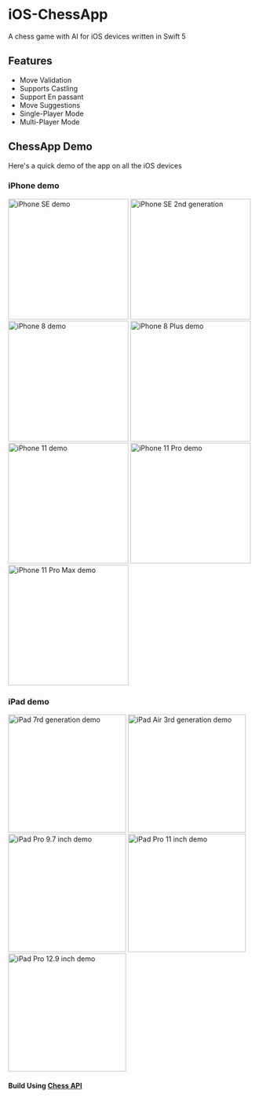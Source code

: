 # iOS-ChessApp

A chess game with AI for iOS devices written in Swift 5

## Features

*   Move Validation
*   Supports Castling
*   Support En passant
*   Move Suggestions
*   Single-Player Mode
*   Multi-Player Mode

## ChessApp Demo

Here's a quick demo of the app on all the iOS devices

### iPhone demo
<img src="ChessApp-Demo/iPhone_SE.gif" alt="iPhone SE demo" title="iPhone SE" height="245"/>       <img src="ChessApp-Demo/iPhone_SE_2nd_generation.gif" alt="iPhone SE 2nd generation" title="iPhone SE 2nd generation demo" height="245"/>       <img src="ChessApp-Demo/iPhone_8.gif" alt="iPhone 8 demo" title="iPhone 8" height="245"/>       <img src="ChessApp-Demo/iPhone_8_Plus.gif" alt="iPhone 8 Plus demo" title="iPhone 8 Plus" height="245"/>       <img src="ChessApp-Demo/iPhone_11.gif" alt="iPhone 11 demo" title="iPhone 11" height="245"/>       <img src="ChessApp-Demo/iPhone_11_Pro.gif" alt="iPhone 11 Pro demo" title="iPhone 11 Pro" height="245"/>       <img src="ChessApp-Demo/iPhone_11_Pro_Max.gif" alt="iPhone 11 Pro Max demo" title="iPhone 11 Pro Max" height="245"/>

### iPad demo
<img src="ChessApp-Demo/iPad_7rd_generation.gif" alt="iPad 7rd generation demo" title="iPad 7th generation" height="240"/>     <img src="ChessApp-Demo/iPad_Air_3rd_generation.gif" alt="iPad Air 3rd generation demo" title="iPad Air 3rd generation" height="240"/>     <img src="ChessApp-Demo/iPad_Pro_9.7_inch.gif" alt="iPad Pro 9.7 inch demo" title="iPad Pro 9.7 inch" height="240"/>     <img src="ChessApp-Demo/iPad_Pro_11_inch.gif" alt="iPad Pro 11 inch demo" title="iPad Pro 11 inch" height="240"/>     <img src="ChessApp-Demo/iPad_Pro_12.9_inch.gif" alt="iPad Pro 12.9 inch demo" title="iPad Pro 12.9 inch" height="240"/>

#### Build Using [Chess API](https://github.com/anzemur/chess-api)
